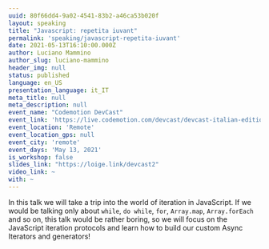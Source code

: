 ```yaml
---
uuid: 80f66dd4-9a02-4541-83b2-a46ca53b020f
layout: speaking
title: "Javascript: repetita iuvant"
permalink: 'speaking/javascript-repetita-iuvant'
date: 2021-05-13T16:10:00.000Z
author: Luciano Mammino
author_slug: luciano-mammino
header_img: null
status: published
language: en_US
presentation_language: it_IT
meta_title: null
meta_description: null
event_name: "Codemotion DevCast"
event_link: 'https://live.codemotion.com/devcast/devcast-italian-edition-13052021'
event_location: 'Remote'
event_location_gps: null
event_city: 'remote'
event_days: 'May 13, 2021'
is_workshop: false
slides_link: "https://loige.link/devcast2"
video_link: ~
with: ~
---
```


In this talk we will take a trip into the world of iteration in JavaScript. If we would be talking only about `while`, `do while`, `for`, `Array.map`, `Array.forEach` and so on, this talk would be rather boring, so we will focus on the JavaScript iteration protocols and learn how to build our custom Async Iterators and generators!

